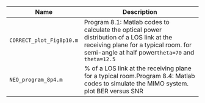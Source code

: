 | Name                     | Description                                                  |
| ------------------------ | ------------------------------------------------------------ |
| `CORRECT_plot_Fig8p10.m` | Program 8.1: Matlab codes to calculate the optical power distribution of a LOS link at the receiving plane for a typical room. for semi-angle at half power`theta=70` and `theta=12.5` |
| `NEO_program_8p4.m` | % of a LOS link at the receiving plane for a typical room.Program 8.4: Matlab codes to simulate the MIMO system. plot BER versus SNR |